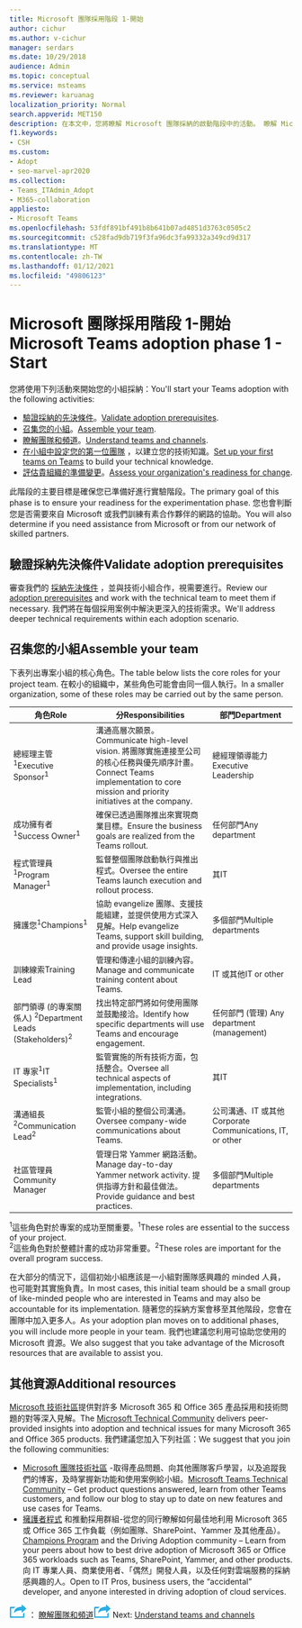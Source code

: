 ```yaml
---
title: Microsoft 團隊採用階段 1-開始
author: cichur
ms.author: v-cichur
manager: serdars
ms.date: 10/29/2018
audience: Admin
ms.topic: conceptual
ms.service: msteams
ms.reviewer: karuanag
localization_priority: Normal
search.appverid: MET150
description: 在本文中，您將瞭解 Microsoft 團隊採納的啟動階段中的活動。 瞭解 Microsoft 團隊設定和小組規劃的最佳做法。
f1.keywords:
- CSH
ms.custom:
- Adopt
- seo-marvel-apr2020
ms.collection:
- Teams_ITAdmin_Adopt
- M365-collaboration
appliesto:
- Microsoft Teams
ms.openlocfilehash: 53fdf891bf491b8b641b07ad4851d3763c0505c2
ms.sourcegitcommit: c528fad9db719f3fa96dc3fa99332a349cd9d317
ms.translationtype: MT
ms.contentlocale: zh-TW
ms.lasthandoff: 01/12/2021
ms.locfileid: "49806123"
---
```

# <a name="microsoft-teams-adoption-phase-1---start"></a><span data-ttu-id="8a957-104">Microsoft 團隊採用階段 1-開始</span><span class="sxs-lookup"><span data-stu-id="8a957-104">Microsoft Teams adoption phase 1 - Start</span></span>

<span data-ttu-id="8a957-105">您將使用下列活動來開始您的小組採納：</span><span class="sxs-lookup"><span data-stu-id="8a957-105">You'll start your Teams adoption with the following activities:</span></span>

- <span data-ttu-id="8a957-106">[驗證採納的先決條件](#validate-adoption-prerequisites)。</span><span class="sxs-lookup"><span data-stu-id="8a957-106">[Validate adoption prerequisites](#validate-adoption-prerequisites).</span></span>
- <span data-ttu-id="8a957-107">[召集您的小組](#assemble-your-team)。</span><span class="sxs-lookup"><span data-stu-id="8a957-107">[Assemble your team](#assemble-your-team).</span></span>
- <span data-ttu-id="8a957-108">[瞭解團隊和頻道](teams-adoption-understand-teams-and-channels.md)。</span><span class="sxs-lookup"><span data-stu-id="8a957-108">[Understand teams and channels](teams-adoption-understand-teams-and-channels.md).</span></span>
- <span data-ttu-id="8a957-109">[在小組中設定您的第一位團隊](teams-adoption-your-first-teams.md) ，以建立您的技術知識。</span><span class="sxs-lookup"><span data-stu-id="8a957-109">[Set up your first teams on Teams](teams-adoption-your-first-teams.md) to build your technical knowledge.</span></span>
- <span data-ttu-id="8a957-110">[評估貴組織的準備變更](teams-adoption-assess-readiness.md)。</span><span class="sxs-lookup"><span data-stu-id="8a957-110">[Assess your organization's readiness for change](teams-adoption-assess-readiness.md).</span></span>

<span data-ttu-id="8a957-111">此階段的主要目標是確保您已準備好進行實驗階段。</span><span class="sxs-lookup"><span data-stu-id="8a957-111">The primary goal of this phase is to ensure your readiness for the experimentation phase.</span></span> <span data-ttu-id="8a957-112">您也會判斷您是否需要來自 Microsoft 或我們訓練有素合作夥伴的網路的協助。</span><span class="sxs-lookup"><span data-stu-id="8a957-112">You will also determine if you need assistance from Microsoft or from our network of skilled partners.</span></span>  

## <a name="validate-adoption-prerequisites"></a><span data-ttu-id="8a957-113">驗證採納先決條件</span><span class="sxs-lookup"><span data-stu-id="8a957-113">Validate adoption prerequisites</span></span>

<span data-ttu-id="8a957-114">審查我們的 [採納先決條件](teams-adoption-get-started.md#adoption-prerequisites) ，並與技術小組合作，視需要進行。</span><span class="sxs-lookup"><span data-stu-id="8a957-114">Review our [adoption prerequisites](teams-adoption-get-started.md#adoption-prerequisites) and work with the technical team to meet them if necessary.</span></span> <span data-ttu-id="8a957-115">我們將在每個採用案例中解決更深入的技術需求。</span><span class="sxs-lookup"><span data-stu-id="8a957-115">We'll address deeper technical requirements within each adoption scenario.</span></span>

## <a name="assemble-your-team"></a><span data-ttu-id="8a957-116">召集您的小組</span><span class="sxs-lookup"><span data-stu-id="8a957-116">Assemble your team</span></span>

<span data-ttu-id="8a957-117">下表列出專案小組的核心角色。</span><span class="sxs-lookup"><span data-stu-id="8a957-117">The table below lists the core roles for your project team.</span></span> <span data-ttu-id="8a957-118">在較小的組織中，某些角色可能會由同一個人執行。</span><span class="sxs-lookup"><span data-stu-id="8a957-118">In a smaller organization, some of these roles may be carried out by the same person.</span></span>

| <span data-ttu-id="8a957-119">角色</span><span class="sxs-lookup"><span data-stu-id="8a957-119">Role</span></span> | <span data-ttu-id="8a957-120">分</span><span class="sxs-lookup"><span data-stu-id="8a957-120">Responsibilities</span></span> | <span data-ttu-id="8a957-121">部門</span><span class="sxs-lookup"><span data-stu-id="8a957-121">Department</span></span> |
| ---- | ---------------- | ---------- |
| <span data-ttu-id="8a957-122">總經理主管<sup>1</sup></span><span class="sxs-lookup"><span data-stu-id="8a957-122">Executive Sponsor<sup>1</sup></span></span> | <span data-ttu-id="8a957-123">溝通高層次願景。</span><span class="sxs-lookup"><span data-stu-id="8a957-123">Communicate high-level vision.</span></span> <span data-ttu-id="8a957-124">將團隊實施連接至公司的核心任務與優先順序計畫。</span><span class="sxs-lookup"><span data-stu-id="8a957-124">Connect Teams implementation to core mission and priority initiatives at the company.</span></span> | <span data-ttu-id="8a957-125">總經理領導能力</span><span class="sxs-lookup"><span data-stu-id="8a957-125">Executive Leadership</span></span> |
| <span data-ttu-id="8a957-126">成功擁有者<sup>1</sup></span><span class="sxs-lookup"><span data-stu-id="8a957-126">Success Owner<sup>1</sup></span></span> | <span data-ttu-id="8a957-127">確保已透過團隊推出來實現商業目標。</span><span class="sxs-lookup"><span data-stu-id="8a957-127">Ensure the business goals are realized from the Teams rollout.</span></span> | <span data-ttu-id="8a957-128">任何部門</span><span class="sxs-lookup"><span data-stu-id="8a957-128">Any department</span></span> |
| <span data-ttu-id="8a957-129">程式管理員<sup>1</sup></span><span class="sxs-lookup"><span data-stu-id="8a957-129">Program Manager<sup>1</sup></span></span> | <span data-ttu-id="8a957-130">監督整個團隊啟動執行與推出程式。</span><span class="sxs-lookup"><span data-stu-id="8a957-130">Oversee the entire Teams launch execution and rollout process.</span></span> | <span data-ttu-id="8a957-131">其</span><span class="sxs-lookup"><span data-stu-id="8a957-131">IT</span></span> |
| <span data-ttu-id="8a957-132">擁護您<sup>1</sup></span><span class="sxs-lookup"><span data-stu-id="8a957-132">Champions<sup>1</sup></span></span> | <span data-ttu-id="8a957-133">協助 evangelize 團隊、支援技能組建，並提供使用方式深入見解。</span><span class="sxs-lookup"><span data-stu-id="8a957-133">Help evangelize Teams, support skill building, and provide usage insights.</span></span> | <span data-ttu-id="8a957-134">多個部門</span><span class="sxs-lookup"><span data-stu-id="8a957-134">Multiple departments</span></span> |
| <span data-ttu-id="8a957-135">訓練線索</span><span class="sxs-lookup"><span data-stu-id="8a957-135">Training Lead</span></span> | <span data-ttu-id="8a957-136">管理和傳達小組的訓練內容。</span><span class="sxs-lookup"><span data-stu-id="8a957-136">Manage and communicate training content about Teams.</span></span> | <span data-ttu-id="8a957-137">IT 或其他</span><span class="sxs-lookup"><span data-stu-id="8a957-137">IT or other</span></span> |
| <span data-ttu-id="8a957-138">部門領導 (的專案關係人) <sup>2</sup></span><span class="sxs-lookup"><span data-stu-id="8a957-138">Department Leads (Stakeholders)<sup>2</sup></span></span> | <span data-ttu-id="8a957-139">找出特定部門將如何使用團隊並鼓勵接洽。</span><span class="sxs-lookup"><span data-stu-id="8a957-139">Identify how specific departments will use Teams and encourage engagement.</span></span> | <span data-ttu-id="8a957-140">任何部門 (管理) </span><span class="sxs-lookup"><span data-stu-id="8a957-140">Any department (management)</span></span> |
| <span data-ttu-id="8a957-141">IT 專家<sup>1</sup></span><span class="sxs-lookup"><span data-stu-id="8a957-141">IT Specialists<sup>1</sup></span></span> | <span data-ttu-id="8a957-142">監管實施的所有技術方面，包括整合。</span><span class="sxs-lookup"><span data-stu-id="8a957-142">Oversee all technical aspects of implementation, including integrations.</span></span> | <span data-ttu-id="8a957-143">其</span><span class="sxs-lookup"><span data-stu-id="8a957-143">IT</span></span> |
| <span data-ttu-id="8a957-144">溝通組長<sup>2</sup></span><span class="sxs-lookup"><span data-stu-id="8a957-144">Communication Lead<sup>2</sup></span></span> | <span data-ttu-id="8a957-145">監管小組的整個公司溝通。</span><span class="sxs-lookup"><span data-stu-id="8a957-145">Oversee company-wide communications about Teams.</span></span> | <span data-ttu-id="8a957-146">公司溝通、IT 或其他</span><span class="sxs-lookup"><span data-stu-id="8a957-146">Corporate Communications, IT, or other</span></span> |
| <span data-ttu-id="8a957-147">社區管理員</span><span class="sxs-lookup"><span data-stu-id="8a957-147">Community Manager</span></span> | <span data-ttu-id="8a957-148">管理日常 Yammer 網路活動。</span><span class="sxs-lookup"><span data-stu-id="8a957-148">Manage day-to-day Yammer network activity.</span></span> <span data-ttu-id="8a957-149">提供指導方針和最佳做法。</span><span class="sxs-lookup"><span data-stu-id="8a957-149">Provide guidance and best practices.</span></span> | <span data-ttu-id="8a957-150">多個部門</span><span class="sxs-lookup"><span data-stu-id="8a957-150">Multiple departments</span></span> |

<span data-ttu-id="8a957-151"><sup>1</sup>這些角色對於專案的成功至關重要。</span><span class="sxs-lookup"><span data-stu-id="8a957-151"><sup>1</sup>These roles are essential to the success of your project.</span></span></br>
<span data-ttu-id="8a957-152"><sup>2</sup>這些角色對於整體計畫的成功非常重要。</span><span class="sxs-lookup"><span data-stu-id="8a957-152"><sup>2</sup>These roles are important for the overall program success.</span></span>

<span data-ttu-id="8a957-153">在大部分的情況下，這個初始小組應該是一小組對團隊感興趣的 minded 人員，也可能對其實施負責。</span><span class="sxs-lookup"><span data-stu-id="8a957-153">In most cases, this initial team should be a small group of like-minded people who are interested in Teams and may also be accountable for its implementation.</span></span> <span data-ttu-id="8a957-154">隨著您的採納方案會移至其他階段，您會在團隊中加入更多人。</span><span class="sxs-lookup"><span data-stu-id="8a957-154">As your adoption plan moves on to additional phases, you will include more people in your team.</span></span> <span data-ttu-id="8a957-155">我們也建議您利用可協助您使用的 Microsoft 資源。</span><span class="sxs-lookup"><span data-stu-id="8a957-155">We also suggest that you take advantage of the Microsoft resources that are available to assist you.</span></span> 

## <a name="additional-resources"></a><span data-ttu-id="8a957-156">其他資源</span><span class="sxs-lookup"><span data-stu-id="8a957-156">Additional resources</span></span>

<span data-ttu-id="8a957-157">[Microsoft 技術社區](https://aka.ms/TechCommunity)提供對許多 Microsoft 365 和 Office 365 產品採用和技術問題的對等深入見解。</span><span class="sxs-lookup"><span data-stu-id="8a957-157">The [Microsoft Technical Community](https://aka.ms/TechCommunity) delivers peer-provided insights into adoption and technical issues for many Microsoft 365 and Office 365 products.</span></span> <span data-ttu-id="8a957-158">我們建議您加入下列社區：</span><span class="sxs-lookup"><span data-stu-id="8a957-158">We suggest that you join the following communities:</span></span>

- <span data-ttu-id="8a957-159">[Microsoft 團隊技術社區](https://aka.ms/TeamsCommunity) -取得產品問題、向其他團隊客戶學習，以及追蹤我們的博客，及時掌握新功能和使用案例給小組。</span><span class="sxs-lookup"><span data-stu-id="8a957-159">[Microsoft Teams Technical Community](https://aka.ms/TeamsCommunity) – Get product questions answered, learn from other Teams customers, and follow our blog to stay up to date on new features and use cases for Teams.</span></span> 
- <span data-ttu-id="8a957-160">[擁護者程式](https://aka.ms/O365Champions) 和推動採用群組-從您的同行瞭解如何最佳地利用 Microsoft 365 或 Office 365 工作負載（例如團隊、SharePoint、Yammer 及其他產品）。</span><span class="sxs-lookup"><span data-stu-id="8a957-160">[Champions Program](https://aka.ms/O365Champions) and the Driving Adoption community – Learn from your peers about how to best drive adoption of Microsoft 365 or Office 365 workloads such as Teams, SharePoint, Yammer, and other products.</span></span> <span data-ttu-id="8a957-161">向 IT 專業人員、商業使用者、「偶然」開發人員，以及任何對雲端服務的採納感興趣的人。</span><span class="sxs-lookup"><span data-stu-id="8a957-161">Open to IT Pros, business users, the “accidental” developer, and anyone interested in driving adoption of cloud services.</span></span>  


<span data-ttu-id="8a957-162">![代表下一個步驟的圖示 ](media/teams-adoption-next-icon.png) ： [瞭解團隊和頻道](teams-adoption-understand-teams-and-channels.md)</span><span class="sxs-lookup"><span data-stu-id="8a957-162">![An icon representing the next step](media/teams-adoption-next-icon.png) Next: [Understand teams and channels](teams-adoption-understand-teams-and-channels.md)</span></span>
